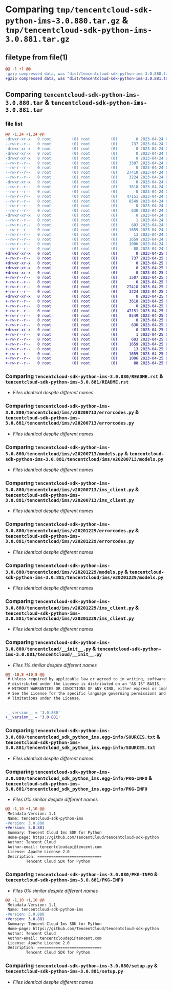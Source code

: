 # Comparing `tmp/tencentcloud-sdk-python-ims-3.0.880.tar.gz` & `tmp/tencentcloud-sdk-python-ims-3.0.881.tar.gz`

## filetype from file(1)

```diff
@@ -1 +1 @@
-gzip compressed data, was "dist/tencentcloud-sdk-python-ims-3.0.880.tar", last modified: Mon Apr 24 03:11:32 2023, max compression
+gzip compressed data, was "dist/tencentcloud-sdk-python-ims-3.0.881.tar", last modified: Tue Apr 25 00:42:53 2023, max compression
```

## Comparing `tencentcloud-sdk-python-ims-3.0.880.tar` & `tencentcloud-sdk-python-ims-3.0.881.tar`

### file list

```diff
@@ -1,24 +1,24 @@
-drwxr-xr-x   0 root         (0) root         (0)        0 2023-04-24 03:11:32.000000 tencentcloud-sdk-python-ims-3.0.880/
--rw-r--r--   0 root         (0) root         (0)      737 2023-04-24 03:11:31.000000 tencentcloud-sdk-python-ims-3.0.880/README.rst
-drwxr-xr-x   0 root         (0) root         (0)        0 2023-04-24 03:11:32.000000 tencentcloud-sdk-python-ims-3.0.880/tencentcloud/
-drwxr-xr-x   0 root         (0) root         (0)        0 2023-04-24 03:11:32.000000 tencentcloud-sdk-python-ims-3.0.880/tencentcloud/ims/
-drwxr-xr-x   0 root         (0) root         (0)        0 2023-04-24 03:11:32.000000 tencentcloud-sdk-python-ims-3.0.880/tencentcloud/ims/v20200713/
--rw-r--r--   0 root         (0) root         (0)     3507 2023-04-24 03:11:31.000000 tencentcloud-sdk-python-ims-3.0.880/tencentcloud/ims/v20200713/errorcodes.py
--rw-r--r--   0 root         (0) root         (0)        0 2023-04-24 03:11:31.000000 tencentcloud-sdk-python-ims-3.0.880/tencentcloud/ims/v20200713/__init__.py
--rw-r--r--   0 root         (0) root         (0)    27418 2023-04-24 03:11:31.000000 tencentcloud-sdk-python-ims-3.0.880/tencentcloud/ims/v20200713/models.py
--rw-r--r--   0 root         (0) root         (0)     3224 2023-04-24 03:11:31.000000 tencentcloud-sdk-python-ims-3.0.880/tencentcloud/ims/v20200713/ims_client.py
-drwxr-xr-x   0 root         (0) root         (0)        0 2023-04-24 03:11:32.000000 tencentcloud-sdk-python-ims-3.0.880/tencentcloud/ims/v20201229/
--rw-r--r--   0 root         (0) root         (0)     3618 2023-04-24 03:11:31.000000 tencentcloud-sdk-python-ims-3.0.880/tencentcloud/ims/v20201229/errorcodes.py
--rw-r--r--   0 root         (0) root         (0)        0 2023-04-24 03:11:31.000000 tencentcloud-sdk-python-ims-3.0.880/tencentcloud/ims/v20201229/__init__.py
--rw-r--r--   0 root         (0) root         (0)    47151 2023-04-24 03:11:31.000000 tencentcloud-sdk-python-ims-3.0.880/tencentcloud/ims/v20201229/models.py
--rw-r--r--   0 root         (0) root         (0)     8549 2023-04-24 03:11:31.000000 tencentcloud-sdk-python-ims-3.0.880/tencentcloud/ims/v20201229/ims_client.py
--rw-r--r--   0 root         (0) root         (0)        0 2023-04-24 03:11:31.000000 tencentcloud-sdk-python-ims-3.0.880/tencentcloud/ims/__init__.py
--rw-r--r--   0 root         (0) root         (0)      630 2023-04-24 03:11:31.000000 tencentcloud-sdk-python-ims-3.0.880/tencentcloud/__init__.py
-drwxr-xr-x   0 root         (0) root         (0)        0 2023-04-24 03:11:32.000000 tencentcloud-sdk-python-ims-3.0.880/tencentcloud_sdk_python_ims.egg-info/
--rw-r--r--   0 root         (0) root         (0)        1 2023-04-24 03:11:32.000000 tencentcloud-sdk-python-ims-3.0.880/tencentcloud_sdk_python_ims.egg-info/dependency_links.txt
--rw-r--r--   0 root         (0) root         (0)      603 2023-04-24 03:11:32.000000 tencentcloud-sdk-python-ims-3.0.880/tencentcloud_sdk_python_ims.egg-info/SOURCES.txt
--rw-r--r--   0 root         (0) root         (0)     1659 2023-04-24 03:11:32.000000 tencentcloud-sdk-python-ims-3.0.880/tencentcloud_sdk_python_ims.egg-info/PKG-INFO
--rw-r--r--   0 root         (0) root         (0)       13 2023-04-24 03:11:32.000000 tencentcloud-sdk-python-ims-3.0.880/tencentcloud_sdk_python_ims.egg-info/top_level.txt
--rw-r--r--   0 root         (0) root         (0)     1659 2023-04-24 03:11:32.000000 tencentcloud-sdk-python-ims-3.0.880/PKG-INFO
--rw-r--r--   0 root         (0) root         (0)     1006 2023-04-24 03:11:31.000000 tencentcloud-sdk-python-ims-3.0.880/setup.py
--rw-r--r--   0 root         (0) root         (0)       88 2023-04-24 03:11:32.000000 tencentcloud-sdk-python-ims-3.0.880/setup.cfg
+drwxr-xr-x   0 root         (0) root         (0)        0 2023-04-25 00:42:53.000000 tencentcloud-sdk-python-ims-3.0.881/
+-rw-r--r--   0 root         (0) root         (0)      737 2023-04-25 00:42:53.000000 tencentcloud-sdk-python-ims-3.0.881/README.rst
+drwxr-xr-x   0 root         (0) root         (0)        0 2023-04-25 00:42:53.000000 tencentcloud-sdk-python-ims-3.0.881/tencentcloud/
+drwxr-xr-x   0 root         (0) root         (0)        0 2023-04-25 00:42:53.000000 tencentcloud-sdk-python-ims-3.0.881/tencentcloud/ims/
+drwxr-xr-x   0 root         (0) root         (0)        0 2023-04-25 00:42:53.000000 tencentcloud-sdk-python-ims-3.0.881/tencentcloud/ims/v20200713/
+-rw-r--r--   0 root         (0) root         (0)     3507 2023-04-25 00:42:53.000000 tencentcloud-sdk-python-ims-3.0.881/tencentcloud/ims/v20200713/errorcodes.py
+-rw-r--r--   0 root         (0) root         (0)        0 2023-04-25 00:42:53.000000 tencentcloud-sdk-python-ims-3.0.881/tencentcloud/ims/v20200713/__init__.py
+-rw-r--r--   0 root         (0) root         (0)    27418 2023-04-25 00:42:53.000000 tencentcloud-sdk-python-ims-3.0.881/tencentcloud/ims/v20200713/models.py
+-rw-r--r--   0 root         (0) root         (0)     3224 2023-04-25 00:42:53.000000 tencentcloud-sdk-python-ims-3.0.881/tencentcloud/ims/v20200713/ims_client.py
+drwxr-xr-x   0 root         (0) root         (0)        0 2023-04-25 00:42:53.000000 tencentcloud-sdk-python-ims-3.0.881/tencentcloud/ims/v20201229/
+-rw-r--r--   0 root         (0) root         (0)     3618 2023-04-25 00:42:53.000000 tencentcloud-sdk-python-ims-3.0.881/tencentcloud/ims/v20201229/errorcodes.py
+-rw-r--r--   0 root         (0) root         (0)        0 2023-04-25 00:42:53.000000 tencentcloud-sdk-python-ims-3.0.881/tencentcloud/ims/v20201229/__init__.py
+-rw-r--r--   0 root         (0) root         (0)    47151 2023-04-25 00:42:53.000000 tencentcloud-sdk-python-ims-3.0.881/tencentcloud/ims/v20201229/models.py
+-rw-r--r--   0 root         (0) root         (0)     8549 2023-04-25 00:42:53.000000 tencentcloud-sdk-python-ims-3.0.881/tencentcloud/ims/v20201229/ims_client.py
+-rw-r--r--   0 root         (0) root         (0)        0 2023-04-25 00:42:53.000000 tencentcloud-sdk-python-ims-3.0.881/tencentcloud/ims/__init__.py
+-rw-r--r--   0 root         (0) root         (0)      630 2023-04-25 00:42:53.000000 tencentcloud-sdk-python-ims-3.0.881/tencentcloud/__init__.py
+drwxr-xr-x   0 root         (0) root         (0)        0 2023-04-25 00:42:53.000000 tencentcloud-sdk-python-ims-3.0.881/tencentcloud_sdk_python_ims.egg-info/
+-rw-r--r--   0 root         (0) root         (0)        1 2023-04-25 00:42:53.000000 tencentcloud-sdk-python-ims-3.0.881/tencentcloud_sdk_python_ims.egg-info/dependency_links.txt
+-rw-r--r--   0 root         (0) root         (0)      603 2023-04-25 00:42:53.000000 tencentcloud-sdk-python-ims-3.0.881/tencentcloud_sdk_python_ims.egg-info/SOURCES.txt
+-rw-r--r--   0 root         (0) root         (0)     1659 2023-04-25 00:42:53.000000 tencentcloud-sdk-python-ims-3.0.881/tencentcloud_sdk_python_ims.egg-info/PKG-INFO
+-rw-r--r--   0 root         (0) root         (0)       13 2023-04-25 00:42:53.000000 tencentcloud-sdk-python-ims-3.0.881/tencentcloud_sdk_python_ims.egg-info/top_level.txt
+-rw-r--r--   0 root         (0) root         (0)     1659 2023-04-25 00:42:53.000000 tencentcloud-sdk-python-ims-3.0.881/PKG-INFO
+-rw-r--r--   0 root         (0) root         (0)     1006 2023-04-25 00:42:53.000000 tencentcloud-sdk-python-ims-3.0.881/setup.py
+-rw-r--r--   0 root         (0) root         (0)       88 2023-04-25 00:42:53.000000 tencentcloud-sdk-python-ims-3.0.881/setup.cfg
```

### Comparing `tencentcloud-sdk-python-ims-3.0.880/README.rst` & `tencentcloud-sdk-python-ims-3.0.881/README.rst`

 * *Files identical despite different names*

### Comparing `tencentcloud-sdk-python-ims-3.0.880/tencentcloud/ims/v20200713/errorcodes.py` & `tencentcloud-sdk-python-ims-3.0.881/tencentcloud/ims/v20200713/errorcodes.py`

 * *Files identical despite different names*

### Comparing `tencentcloud-sdk-python-ims-3.0.880/tencentcloud/ims/v20200713/models.py` & `tencentcloud-sdk-python-ims-3.0.881/tencentcloud/ims/v20200713/models.py`

 * *Files identical despite different names*

### Comparing `tencentcloud-sdk-python-ims-3.0.880/tencentcloud/ims/v20200713/ims_client.py` & `tencentcloud-sdk-python-ims-3.0.881/tencentcloud/ims/v20200713/ims_client.py`

 * *Files identical despite different names*

### Comparing `tencentcloud-sdk-python-ims-3.0.880/tencentcloud/ims/v20201229/errorcodes.py` & `tencentcloud-sdk-python-ims-3.0.881/tencentcloud/ims/v20201229/errorcodes.py`

 * *Files identical despite different names*

### Comparing `tencentcloud-sdk-python-ims-3.0.880/tencentcloud/ims/v20201229/models.py` & `tencentcloud-sdk-python-ims-3.0.881/tencentcloud/ims/v20201229/models.py`

 * *Files identical despite different names*

### Comparing `tencentcloud-sdk-python-ims-3.0.880/tencentcloud/ims/v20201229/ims_client.py` & `tencentcloud-sdk-python-ims-3.0.881/tencentcloud/ims/v20201229/ims_client.py`

 * *Files identical despite different names*

### Comparing `tencentcloud-sdk-python-ims-3.0.880/tencentcloud/__init__.py` & `tencentcloud-sdk-python-ims-3.0.881/tencentcloud/__init__.py`

 * *Files 1% similar despite different names*

```diff
@@ -10,8 +10,8 @@
 # Unless required by applicable law or agreed to in writing, software
 # distributed under the License is distributed on an "AS IS" BASIS,
 # WITHOUT WARRANTIES OR CONDITIONS OF ANY KIND, either express or implied.
 # See the License for the specific language governing permissions and
 # limitations under the License.
 
 
-__version__ = '3.0.880'
+__version__ = '3.0.881'
```

### Comparing `tencentcloud-sdk-python-ims-3.0.880/tencentcloud_sdk_python_ims.egg-info/SOURCES.txt` & `tencentcloud-sdk-python-ims-3.0.881/tencentcloud_sdk_python_ims.egg-info/SOURCES.txt`

 * *Files identical despite different names*

### Comparing `tencentcloud-sdk-python-ims-3.0.880/tencentcloud_sdk_python_ims.egg-info/PKG-INFO` & `tencentcloud-sdk-python-ims-3.0.881/tencentcloud_sdk_python_ims.egg-info/PKG-INFO`

 * *Files 0% similar despite different names*

```diff
@@ -1,10 +1,10 @@
 Metadata-Version: 1.1
 Name: tencentcloud-sdk-python-ims
-Version: 3.0.880
+Version: 3.0.881
 Summary: Tencent Cloud Ims SDK for Python
 Home-page: https://github.com/TencentCloud/tencentcloud-sdk-python
 Author: Tencent Cloud
 Author-email: tencentcloudapi@tencent.com
 License: Apache License 2.0
 Description: ============================
         Tencent Cloud SDK for Python
```

### Comparing `tencentcloud-sdk-python-ims-3.0.880/PKG-INFO` & `tencentcloud-sdk-python-ims-3.0.881/PKG-INFO`

 * *Files 0% similar despite different names*

```diff
@@ -1,10 +1,10 @@
 Metadata-Version: 1.1
 Name: tencentcloud-sdk-python-ims
-Version: 3.0.880
+Version: 3.0.881
 Summary: Tencent Cloud Ims SDK for Python
 Home-page: https://github.com/TencentCloud/tencentcloud-sdk-python
 Author: Tencent Cloud
 Author-email: tencentcloudapi@tencent.com
 License: Apache License 2.0
 Description: ============================
         Tencent Cloud SDK for Python
```

### Comparing `tencentcloud-sdk-python-ims-3.0.880/setup.py` & `tencentcloud-sdk-python-ims-3.0.881/setup.py`

 * *Files identical despite different names*

